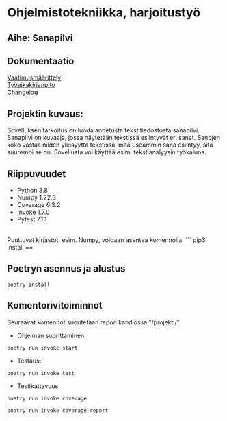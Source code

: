 # Ohjelmistotekniikka, harjoitustyö

## Aihe: Sanapilvi

## Dokumentaatio
[Vaatimusmäärittely](https://github.com/martinmkp/ot-harjoitustyo/blob/main/projekti/dokumentaatio/vaatimusmaarittely.md)
<br />
[Työaikakirjanpito](https://github.com/martinmkp/ot-harjoitustyo/blob/main/projekti/dokumentaatio/tyoaikakirjanpito.md)
<br />
[Changelog](https://github.com/martinmkp/ot-harjoitustyo/blob/main/projekti/dokumentaatio/changelog.md)


## Projektin kuvaus:
Sovelluksen tarkoitus on luoda annetusta tekstitiedostosta sanapilvi.
Sanapilvi on kuvaaja, jossa näytetään tekstissä esiintyvät eri sanat.
Sanojen koko vastaa niiden yleisyyttä tekstissä: mitä useammin sana esiintyy,
sitä suurempi se on. Sovellusta voi käyttää esim. tekstianalyysin työkaluna.

## Riippuvuudet
* Python 3.8
* Numpy 1.22.3
* Coverage 6.3.2
* Invoke 1.7.0
* Pytest 7.1.1
<br />
Puuttuvat kirjastot, esim. Numpy, voidaan asentaa komennolla:
```
pip3 install <nimi>==<versionumero>
```

## Poetryn asennus ja alustus
```
poetry install
```


## Komentorivitoiminnot
Seuraavat komennot suoritetaan repon kandiossa "/projekti/"
* Ohjelman suorittaminen:
```
poetry run invoke start
```
* Testaus:
```
poetry run invoke test
```
* Testikattavuus
```
poetry run invoke coverage
```
```
poetry run invoke coverage-report
```

